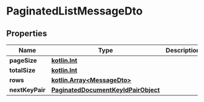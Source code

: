 # PaginatedListMessageDto

## Properties
Name | Type | Description | Notes
------------ | ------------- | ------------- | -------------
**pageSize** | [**kotlin.Int**](.md) |  | 
**totalSize** | [**kotlin.Int**](.md) |  | 
**rows** | [**kotlin.Array&lt;MessageDto&gt;**](MessageDto.md) |  | 
**nextKeyPair** | [**PaginatedDocumentKeyIdPairObject**](PaginatedDocumentKeyIdPairObject.md) |  |  [optional]
